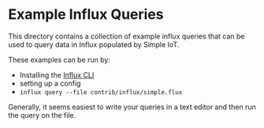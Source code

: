 # Example Influx Queries

This directory contains a collection of example influx queries that can be used
to query data in Influx populated by Simple IoT.

These examples can be run by:

- Installing the
  [Influx CLI](https://docs.influxdata.com/influxdb/v2.5/reference/cli/influx/)
- setting up a config
- `influx query --file contrib/influx/simple.flux`

Generally, it seems easiest to write your queries in a text editor and then run
the query on the file.
